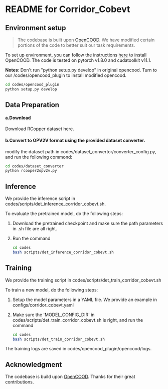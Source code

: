 # README for Corridor_Cobevt

## Environment setup
> The codebase is built upon [OpenCOOD](https://github.com/DerrickXuNu/OpenCOOD). We have modified certain portions of the code to better suit our task requirements.

To set up environment, you can follow the instructions [here](https://opencood.readthedocs.io/en/latest/md_files/installation.html) to install OpenCOOD. The code is tested on pytorch v1.8.0 and cudatoolkit v11.1.

<b>Notes</b>: Don't run "python setup.py develop" in original opencood. Turn to our /codes/opencood_plugin to install modified opencood.
```bash
cd codes/opencood_plugin
python setup.py develop
```

## Data Preparation
#### a.Download
Download RCopper dataset here.
#### b.Convert to OPV2V format using the provided dataset converter.
modify the dataset path in codes/dataset_convertor/converter_config.py, and run the following commond:
```bash
cd codes/dataset_converter
python rcooper2opv2v.py
```

## Inference
We provide the inference script in codes/scripts/det_inference_corridor_cobevt.sh.

To evaluate the pretrained model, do the following steps:

1. Download the pretrained checkpoint and make sure the path parameters in .sh file are all right.

2. Run the command

    ```bash
    cd codes
    bash scripts/det_inference_corridor_cobevt.sh
    ```

## Training
We provide the training script in codes/scripts/det_train_corridor_cobevt.sh

To train a new model, do the following steps:

1. Setup the model parameters in a YAML file. We provide an example in configs/corridor_cobevt.yaml

2. Make sure the 'MODEL_CONFIG_DIR' in codes/scripts/det_train_corridor_cobevt.sh is right, and run the command

    ```bash
    cd codes
    bash scripts/det_train_corridor_cobevt.sh
    ```

The training logs are saved in codes/opencood_plugin/opencood/logs.


## Acknowledgment
The codebase is build upon [OpenCOOD](https://github.com/DerrickXuNu/OpenCOOD). Thanks for their great contributions.
